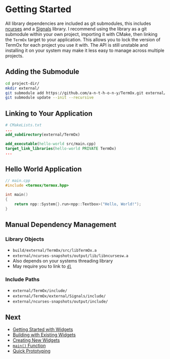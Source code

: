 # Getting Started

All library dependencies are included as git submodules, this includes
[ncurses](https://invisible-island.net/ncurses/) and a
[Signals](https://github.com/a-n-t-h-o-n-y/Signals) library. I recommend using
the library as a git submodule within your own project, importing it with CMake,
then linking the `TermOx` target to your application. This allows you to lock
the version of TermOx for each project you use it with. The API is still
unstable and installing it on your system may make it less easy to manage across
multiple projects.

## Adding the Submodule

```bash
cd project-dir/
mkdir external/
git submodule add https://github.com/a-n-t-h-o-n-y/TermOx.git external/TermOx
git submodule update --init --recursive
```

## Linking to Your Application

```CMake
# CMakeLists.txt
...
add_subdirectory(external/TermOx)

add_executable(hello-world src/main.cpp)
target_link_libraries(hello-world PRIVATE TermOx)
...
```

## Hello World Application

```cpp
// main.cpp
#include <termox/termox.hpp>

int main()
{
    return npp::System{}.run<npp::Textbox>("Hello, World!");
}
```

## Manual Dependency Management

### Library Objects

- `build/external/TermOx/src/libTermOx.a`
- `external/ncurses-snapshots/output/lib/libncursesw.a`
- Also depends on your systems threading library
- May require you to link to
  [`dl`](https://refspecs.linuxbase.org/LSB_3.1.1/LSB-Core-generic/LSB-Core-generic/libdl.html)

### Include Paths

- `external/TermOx/include/`
- `external/TermOx/external/Signals/include/`
- `external/ncurses-snapshots/output/include/`

## Next

- [Getting Started with Widgets](getting-started-with-widgets.md)
- [Building with Existing Widgets](building-with-existing-widgets.md)
- [Creating New Widgets](creating-new-widgets.md)
- [`main()` Function](main-function.md)
- [Quick Prototyping](quick-prototyping.md)
